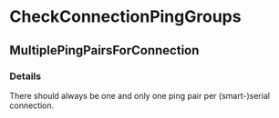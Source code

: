 ﻿---  
uid: Validator_1_26_3  
---

# CheckConnectionPingGroups

## MultiplePingPairsForConnection

### Details

There should always be one and only one ping pair per (smart\-)serial connection.
